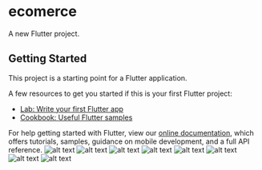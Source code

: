 # ecomerce

A new Flutter project.

## Getting Started

This project is a starting point for a Flutter application.

A few resources to get you started if this is your first Flutter project:

- [Lab: Write your first Flutter app](https://flutter.dev/docs/get-started/codelab)
- [Cookbook: Useful Flutter samples](https://flutter.dev/docs/cookbook)

For help getting started with Flutter, view our
[online documentation](https://flutter.dev/docs), which offers tutorials,
samples, guidance on mobile development, and a full API reference.
![alt text](https://raw.githubusercontent.com/nesmaatef/ecomerce_app_tharwat_samy/master/Screenshot_20220210_112539.png)
![alt text](https://raw.githubusercontent.com/nesmaatef/ecomerce_app_tharwat_samy/master/Screenshot_20220210_133338.png)
![alt text](https://raw.githubusercontent.com/nesmaatef/ecomerce_app_tharwat_samy/master/Screenshot_20220210_133352.png)
![alt text](https://raw.githubusercontent.com/nesmaatef/ecomerce_app_tharwat_samy/master/Screenshot_20220214_015015.png)
![alt text](https://raw.githubusercontent.com/nesmaatef/ecomerce_app_tharwat_samy/master/Screenshot_20220214_015031.png)
![alt text](https://raw.githubusercontent.com/nesmaatef/ecomerce_app_tharwat_samy/master/Screenshot_20220214_020717.png)
![alt text](https://raw.githubusercontent.com/nesmaatef/ecomerce_app_tharwat_samy/master/Screenshot_20220214_021550.png)
![alt text](https://raw.githubusercontent.com/nesmaatef/ecomerce_app_tharwat_samy/master/Screenshot_20220214_021731.png)
